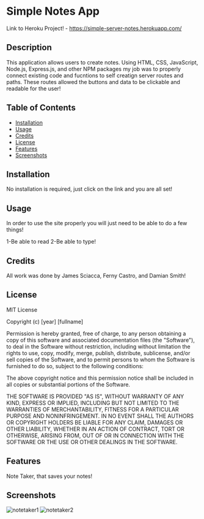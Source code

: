 # Simple Notes App

Link to Heroku Project! - https://simple-server-notes.herokuapp.com/

## Description

This application allows users to create notes. Using HTML, CSS, JavaScript, Node.js, Express.js, and other NPM packages my job was to properly connect existing code and fucntions to self creatign server routes and paths. These routes allowed the buttons and data to be clickable and readable for the user!

## Table of Contents

- [Installation](#installation)
- [Usage](#usage)
- [Credits](#credits)
- [License](#license)
- [Features](#features)
- [Screenshots](#screenshots)

## Installation

No installation is required, just click on the link and you are all set!

## Usage

In order to use the site properly you will just need to be able to do a few things!

1-Be able to read
2-Be able to type!

## Credits

All work was done by James Sciacca, Ferny Castro, and Damian Smith!

## License

MIT License

Copyright (c) [year] [fullname]

Permission is hereby granted, free of charge, to any person obtaining a copy
of this software and associated documentation files (the "Software"), to deal
in the Software without restriction, including without limitation the rights
to use, copy, modify, merge, publish, distribute, sublicense, and/or sell
copies of the Software, and to permit persons to whom the Software is
furnished to do so, subject to the following conditions:

The above copyright notice and this permission notice shall be included in all
copies or substantial portions of the Software.

THE SOFTWARE IS PROVIDED "AS IS", WITHOUT WARRANTY OF ANY KIND, EXPRESS OR
IMPLIED, INCLUDING BUT NOT LIMITED TO THE WARRANTIES OF MERCHANTABILITY,
FITNESS FOR A PARTICULAR PURPOSE AND NONINFRINGEMENT. IN NO EVENT SHALL THE
AUTHORS OR COPYRIGHT HOLDERS BE LIABLE FOR ANY CLAIM, DAMAGES OR OTHER
LIABILITY, WHETHER IN AN ACTION OF CONTRACT, TORT OR OTHERWISE, ARISING FROM,
OUT OF OR IN CONNECTION WITH THE SOFTWARE OR THE USE OR OTHER DEALINGS IN THE
SOFTWARE.

## Features

Note Taker, that saves your notes!

## Screenshots
![notetaker1](https://user-images.githubusercontent.com/78399517/231912357-2959db23-9af1-4bb8-b17c-ddfde37587a3.png)
![notetaker2](https://user-images.githubusercontent.com/78399517/231912373-1a962443-2077-4920-89e9-9017224fb822.png)


